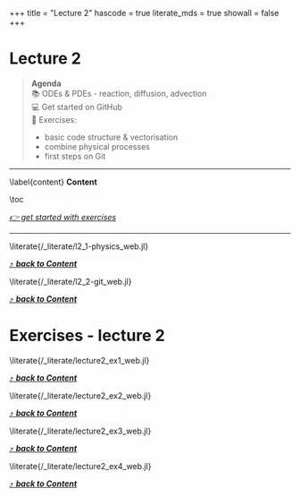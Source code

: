 +++
title = "Lecture 2"
hascode = true
literate_mds = true
showall = false
+++

# Lecture 2

> **Agenda**\
> :books: ODEs & PDEs - reaction, diffusion, advection\
> :computer: Get started on GitHub\
> :construction: Exercises:
> - basic code structure & vectorisation
> - combine physical processes
> - first steps on Git

--- 

\label{content}
**Content**

\toc

[_👉 get started with exercises_](#exercises_-_lecture_2)

---

\literate{/_literate/l2_1-physics_web.jl}

[⤴ _**back to Content**_](#content)

\literate{/_literate/l2_2-git_web.jl}

[⤴ _**back to Content**_](#content)

# Exercises - lecture 2

\literate{/_literate/lecture2_ex1_web.jl}

[⤴ _**back to Content**_](#content)

\literate{/_literate/lecture2_ex2_web.jl}

[⤴ _**back to Content**_](#content)

\literate{/_literate/lecture2_ex3_web.jl}

[⤴ _**back to Content**_](#content)

\literate{/_literate/lecture2_ex4_web.jl}

[⤴ _**back to Content**_](#content)
